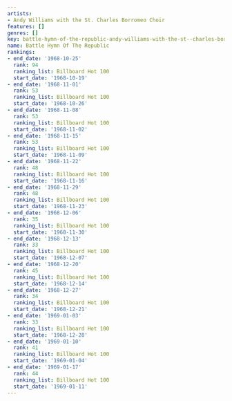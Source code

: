 ```yaml
---
artists:
- Andy Williams with the St. Charles Borromeo Choir
features: []
genres: []
key: battle-hymn-of-the-republic-andy-williams-with-the-st--charles-borromeo-choir
name: Battle Hymn Of The Republic
rankings:
- end_date: '1968-10-25'
  rank: 94
  ranking_list: Billboard Hot 100
  start_date: '1968-10-19'
- end_date: '1968-11-01'
  rank: 53
  ranking_list: Billboard Hot 100
  start_date: '1968-10-26'
- end_date: '1968-11-08'
  rank: 53
  ranking_list: Billboard Hot 100
  start_date: '1968-11-02'
- end_date: '1968-11-15'
  rank: 53
  ranking_list: Billboard Hot 100
  start_date: '1968-11-09'
- end_date: '1968-11-22'
  rank: 48
  ranking_list: Billboard Hot 100
  start_date: '1968-11-16'
- end_date: '1968-11-29'
  rank: 48
  ranking_list: Billboard Hot 100
  start_date: '1968-11-23'
- end_date: '1968-12-06'
  rank: 35
  ranking_list: Billboard Hot 100
  start_date: '1968-11-30'
- end_date: '1968-12-13'
  rank: 33
  ranking_list: Billboard Hot 100
  start_date: '1968-12-07'
- end_date: '1968-12-20'
  rank: 45
  ranking_list: Billboard Hot 100
  start_date: '1968-12-14'
- end_date: '1968-12-27'
  rank: 34
  ranking_list: Billboard Hot 100
  start_date: '1968-12-21'
- end_date: '1969-01-03'
  rank: 33
  ranking_list: Billboard Hot 100
  start_date: '1968-12-28'
- end_date: '1969-01-10'
  rank: 41
  ranking_list: Billboard Hot 100
  start_date: '1969-01-04'
- end_date: '1969-01-17'
  rank: 44
  ranking_list: Billboard Hot 100
  start_date: '1969-01-11'
---
```


